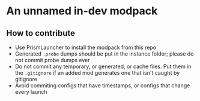 # An unnamed in-dev modpack

## How to contribute
- Use PrismLauncher to install the modpack from this repo
- Generated `.probe` dumps should be put in the instance folder; please do not commit probe dumps ever
- Do not commit any temporary, or generated, or cache files. Put them in the `.gitignore` if an added mod generates one that isn't caught by gitignore
- Avoid commiting configs that have timestamps, or configs that change every launch